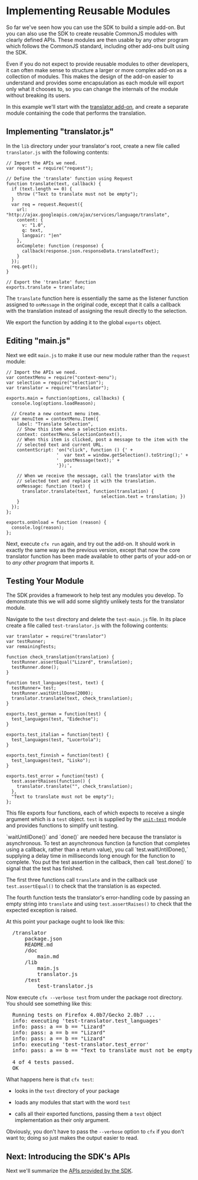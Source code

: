 # Implementing Reusable Modules #

So far we've seen how you can use the SDK to build a simple add-on. But you
can also use the SDK to create reusable CommonJS modules with clearly defined
APIs. These modules are then usable by any other program which follows the
CommonJS standard, including other add-ons built using the SDK.

Even if you do not expect to provide reusable modules to other developers, it
can often make sense to structure a larger or more complex add-on as a
collection of modules. This makes the design of the add-on easier to understand
and provides some encapsulation as each module will export only what it chooses
to, so you can change the internals of the module without breaking its users.

In this example we'll start with the [translator
add-on](dev-guide/addon-development/implementing-simple-addon.html), and create
a separate module containing the code that performs the translation.

## Implementing "translator.js" ##

In the `lib` directory under your translator's root, create a new file called
`translator.js` with the following contents:

    // Import the APIs we need.
    var request = require("request");

    // Define the 'translate' function using Request
    function translate(text, callback) {
      if (text.length == 0) {
        throw ("Text to translate must not be empty");
      }
      var req = request.Request({
        url: "http://ajax.googleapis.com/ajax/services/language/translate",
        content: {
          v: "1.0",
          q: text,
          langpair: "|en"
        },
        onComplete: function (response) {
          callback(response.json.responseData.translatedText);
        }
      });
      req.get();
    }

    // Export the 'translate' function
    exports.translate = translate;


The `translate` function here is essentially the same as the listener function
assigned to `onMessage` in the original code, except that it calls a callback
with the translation instead of assigning the result directly to the selection.

We export the function by adding it to the global `exports` object.

## Editing "main.js" ##

Next we edit `main.js` to make it use our new module rather than the `request`
module:

    // Import the APIs we need.
    var contextMenu = require("context-menu");
    var selection = require("selection");
    var translator = require("translator");

    exports.main = function(options, callbacks) {
      console.log(options.loadReason);

      // Create a new context menu item.
      var menuItem = contextMenu.Item({
        label: "Translate Selection",
        // Show this item when a selection exists.
        context: contextMenu.SelectionContext(),
        // When this item is clicked, post a message to the item with the
        // selected text and current URL.
        contentScript: 'on("click", function () {' +
                       '  var text = window.getSelection().toString();' +
                       '  postMessage(text);' +
                       '});',

        // When we receive the message, call the translator with the
        // selected text and replace it with the translation.
        onMessage: function (text) {
          translator.translate(text, function(translation) {
                                        selection.text = translation; })
        }
      });
    };

    exports.onUnload = function (reason) {
      console.log(reason);
    };


Next, execute `cfx run` again, and try out the add-on. It should work in
exactly the same way as the previous version, except that now the core
translator function has been made available to other parts of your add-on or
to *any other program* that imports it.

## Testing Your Module ##

The SDK provides a framework to help test any modules you develop. To
demonstrate this we will add some slightly unlikely tests for the translator
module.

Navigate to the `test` directory and delete the `test-main.js` file. In its
place create a file called `test-translator.js` with the following contents:

    var translator = require("translator")
    var testRunner;
    var remainingTests;

    function check_translation(translation) {
      testRunner.assertEqual("Lizard", translation);
      testRunner.done();
    }

    function test_languages(test, text) {
      testRunner= test;
      testRunner.waitUntilDone(2000);
      translator.translate(text, check_translation);
    }

    exports.test_german = function(test) {
      test_languages(test, "Eidechse");
    }

    exports.test_italian = function(test) {
      test_languages(test, "Lucertola");
    }

    exports.test_finnish = function(test) {
      test_languages(test, "Lisko");
    }

    exports.test_error = function(test) {
      test.assertRaises(function() {
        translator.translate("", check_translation);
      },
      "Text to translate must not be empty");
    };

This file exports four functions, each of which expects to receive
a single argument which is a `test` object. `test` is supplied by the
[`unit-test`](packages/api-utils/docs/unit-test.html) module and provides
functions to simplify unit testing.

<span class="aside">
`waitUntilDone()` and `done()` are needed here because the translator is
asynchronous. To test an asynchronous function (a function that completes
using a callback, rather than a return value), you call `test.waitUntilDone(),`
supplying a delay time in milliseconds long enough for the function to
complete. You put the test assertion in the callback, then call `test.done()`
to signal that the test has finished.
</span>

The first three functions call `translate` and in the callback use
`test.assertEqual()` to check that the translation is as expected.

The fourth function tests the translator's error-handling code by passing an
empty string into `translate` and using `test.assertRaises()` to check that the
expected exception is raised.

At this point your package ought to look like this:

<pre>
  /translator
      package.json
      README.md
      /doc
          main.md
      /lib
          main.js
          translator.js
      /test
          test-translator.js
</pre>

Now execute `cfx --verbose test` from under the package root directory.
You should see something like this:

<pre>
  Running tests on Firefox 4.0b7/Gecko 2.0b7 ...
  info: executing 'test-translator.test_languages'
  info: pass: a == b == "Lizard"
  info: pass: a == b == "Lizard"
  info: pass: a == b == "Lizard"
  info: executing 'test-translator.test_error'
  info: pass: a == b == "Text to translate must not be empty"

  4 of 4 tests passed.
  OK
</pre>

What happens here is that `cfx test`:

* looks in the `test` directory of your
package

* loads any modules that start with the word `test`
*  calls all their exported functions, passing them a `test` object
implementation as their only argument.

Obviously, you don't have to pass the `--verbose` option to `cfx` if you don't
want to; doing so just makes the output easier to read.

## Next: Introducing the SDK's APIs ##

Next we'll summarize the
[APIs provided by the SDK](dev-guide/addon-development/api-intro.html).

